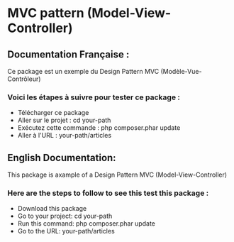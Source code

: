 # MVC pattern (Model-View-Controller)



## Documentation Française :

Ce package est un exemple du Design Pattern MVC (Modèle-Vue-Contrôleur)

### Voici les étapes à suivre pour tester ce package :
* Télécharger ce package
* Aller sur le projet : cd your-path
* Exécutez cette commande : php composer.phar update
* Aller à l'URL : your-path/articles



## English Documentation:

This package is axample of a Design Pattern MVC (Model-View-Controller)

### Here are the steps to follow to see this test this package :
* Download this package
* Go to your project: cd your-path
* Run this command: php composer.phar update
* Go to the URL: your-path/articles
